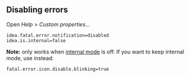 ## Disabling errors

Open _Help_ > _Custom properties..._

```
idea.fatal.error.notification=disabled
idea.is.internal=false
```

**Note:** only works when [internal mode](https://plugins.jetbrains.com/docs/intellij/enabling-internal.html) is off.
If you want to keep internal mode, use instead:

```
fatal.error.icon.disable.blinking=true
```
